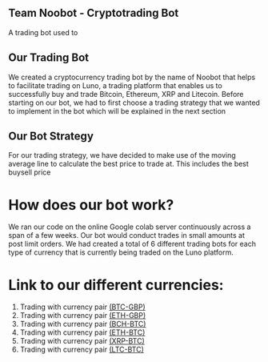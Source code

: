 ## Team Noobot - Cryptotrading Bot 
A trading bot used to 

## Our Trading Bot 
We created a cryptocurrency trading bot by the name of Noobot that helps to facilitate trading on Luno, a trading platform that enables us to successfully buy and trade Bitcoin, Ethereum, XRP and Litecoin. Before starting on our bot, we had to first choose a trading strategy that we wanted to implement in the bot which will be explained in the next section 

## Our Bot Strategy 
For our trading strategy, we have decided to make use of the moving average line to calculate the best price to trade at. This includes the best buysell price 

# How does our bot work? 
We ran our code on the online Google colab server continuously across a span of a few weeks. Our bot would conduct trades in small amounts at post limit orders. We had created a total of 6 different trading bots for each type of currency that is currently being traded on the Luno platform. 

# Link to our different currencies:
1. Trading with currency pair [(BTC-GBP)](./XBTGBP.ipynb)
2. Trading with currency pair [(ETH-GBP)](./ETHGBP.ipynb)
3. Trading with currency pair [(BCH-BTC)](./BCHXBT.ipynb)
4. Trading with currency pair [(ETH-BTC)](./ETHXBT.ipynb)
5. Trading with currency pair [(XRP-BTC)](./XRPXBT.ipynb)
6. Trading with currency pair [(LTC-BTC)](./LTCXBT.ipynb)
